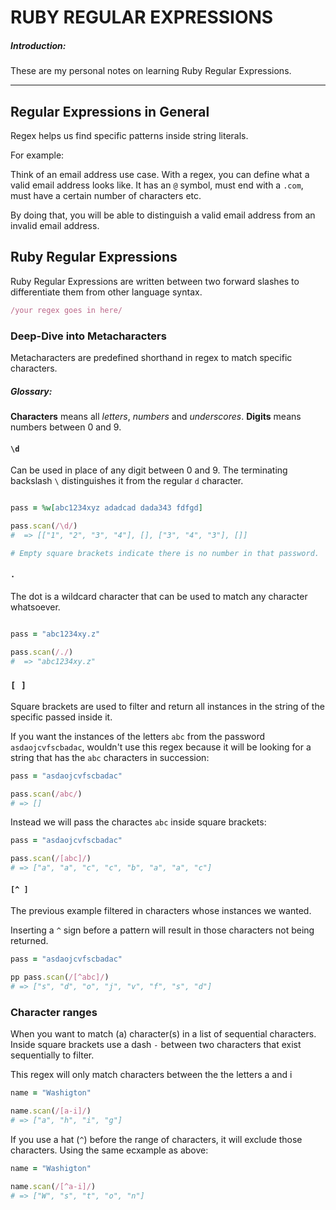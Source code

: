 # RUBY REGULAR EXPRESSIONS

##### Introduction:
These are my personal notes on learning Ruby Regular Expressions.

<hr>

## Regular Expressions in General

Regex helps us find specific patterns inside string literals. 

For example:

Think of an email address use case. With a regex, you can define what a valid email address looks like. It has an `@` symbol, must end with a `.com`, must have a certain number of characters etc.

By doing that, you will be able to distinguish a valid email address from an invalid email address.

## Ruby Regular Expressions

Ruby Regular Expressions are written between two forward slashes to differentiate them from other language syntax.

```ruby
/your regex goes in here/
```

### Deep-Dive into Metacharacters

Metacharacters are predefined shorthand in regex to match specific characters.

##### Glossary:
**Characters** means all _letters_, _numbers_ and _underscores_.
**Digits** means numbers between 0 and 9.

#### `\d`
Can be used in place of any digit between 0 and 9.
The terminating backslash `\` distinguishes it from the regular `d` character.

```ruby

pass = %w[abc1234xyz adadcad dada343 fdfgd]

pass.scan(/\d/)
#  => [["1", "2", "3", "4"], [], ["3", "4", "3"], []]

# Empty square brackets indicate there is no number in that password.
```

#### `.`
The dot is a wildcard character that can be used to match any character whatsoever.

```ruby

pass = "abc1234xy.z"

pass.scan(/./)
#  => "abc1234xy.z"
```

### `[ ]`

Square brackets are used to filter and return all instances in the string of the specific passed inside it.

If you want the instances of the letters `abc` from the password `asdaojcvfscbadac`, wouldn't use this regex because it will be looking for a string that has the `abc` characters in succession:

```ruby
pass = "asdaojcvfscbadac"

pass.scan(/abc/)
# => []
```

Instead we will pass the charactes `abc` inside square brackets:

```ruby
pass = "asdaojcvfscbadac"

pass.scan(/[abc]/)
# => ["a", "a", "c", "c", "b", "a", "a", "c"]
```

#### `[^ ]`

The previous example filtered in characters whose instances we wanted.

Inserting a `^` sign before a pattern will result in those characters not being returned.

```ruby
pass = "asdaojcvfscbadac"

pp pass.scan(/[^abc]/)
# => ["s", "d", "o", "j", "v", "f", "s", "d"]
```

### Character ranges
When you want to match (a) character(s) in a list of sequential characters. Inside square brackets use a dash `-` between two characters that exist sequentially to filter.

This regex will only match characters between the the letters a and i

```ruby
name = "Washigton"

name.scan(/[a-i]/)
# => ["a", "h", "i", "g"]
```

If you use a hat (`^`) before the range of characters, it will exclude those characters.
Using the same ecxample as above:

```ruby
name = "Washigton"

name.scan(/[^a-i]/)
# => ["W", "s", "t", "o", "n"]
```